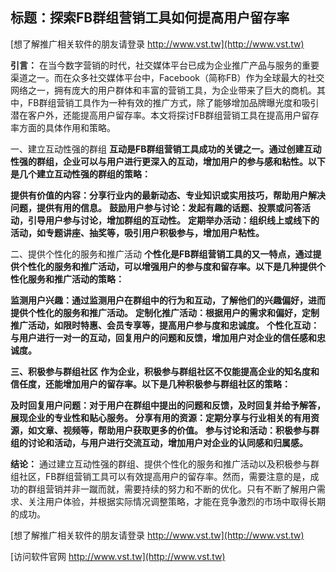 ## **标题：探索FB群组营销工具如何提高用户留存率**

[想了解推广相关软件的朋友请登录 http://www.vst.tw](http://www.vst.tw)

**引言：**
在当今数字营销的时代，社交媒体平台已成为企业推广产品与服务的重要渠道之一。而在众多社交媒体平台中，Facebook（简称FB）作为全球最大的社交网络之一，拥有庞大的用户群体和丰富的营销工具，为企业带来了巨大的商机。其中，FB群组营销工具作为一种有效的推广方式，除了能够增加品牌曝光度和吸引潜在客户外，还能提高用户留存率。本文将探讨FB群组营销工具在提高用户留存率方面的具体作用和策略。

一、建立互动性强的群组
**互动是FB群组营销工具成功的关键之一。通过创建互动性强的群组，企业可以与用户进行更深入的互动，增加用户的参与感和粘性。以下是几个建立互动性强的群组的策略：**

**提供有价值的内容：分享行业内的最新动态、专业知识或实用技巧，帮助用户解决问题，提供有用的信息。**
**鼓励用户参与讨论：发起有趣的话题、投票或问答活动，引导用户参与讨论，增加群组的互动性。**
**定期举办活动：组织线上或线下的活动，如专题讲座、抽奖等，吸引用户积极参与，增加用户粘性。**

二、提供个性化的服务和推广活动
**个性化是FB群组营销工具的又一特点，通过提供个性化的服务和推广活动，可以增强用户的参与度和留存率。以下是几种提供个性化服务和推广活动的策略：**

**监测用户兴趣：通过监测用户在群组中的行为和互动，了解他们的兴趣偏好，进而提供个性化的服务和推广活动。**
**定制化推广活动：根据用户的需求和偏好，定制推广活动，如限时特惠、会员专享等，提高用户参与度和忠诚度。**
**个性化互动：与用户进行一对一的互动，回复用户的问题和反馈，增加用户对企业的信任感和忠诚度。**

**三、积极参与群组社区**
**作为企业，积极参与群组社区不仅能提高企业的知名度和信任度，还能增加用户的留存率。以下是几种积极参与群组社区的策略：**

**及时回复用户问题：对于用户在群组中提出的问题和反馈，及时回复并给予解答，展现企业的专业性和贴心服务。**
**分享有用的资源：定期分享与行业相关的有用资源，如文章、视频等，帮助用户获取更多的价值。**
**参与讨论和活动：积极参与群组的讨论和活动，与用户进行交流互动，增加用户对企业的认同感和归属感。**

**结论：**
通过建立互动性强的群组、提供个性化的服务和推广活动以及积极参与群组社区，FB群组营销工具可以有效提高用户的留存率。然而，需要注意的是，成功的群组营销并非一蹴而就，需要持续的努力和不断的优化。只有不断了解用户需求、关注用户体验，并根据实际情况调整策略，才能在竞争激烈的市场中取得长期的成功。

[想了解推广相关软件的朋友请登录 http://www.vst.tw](http://www.vst.tw)


[访问软件官网 http://www.vst.tw](http://www.vst.tw)
